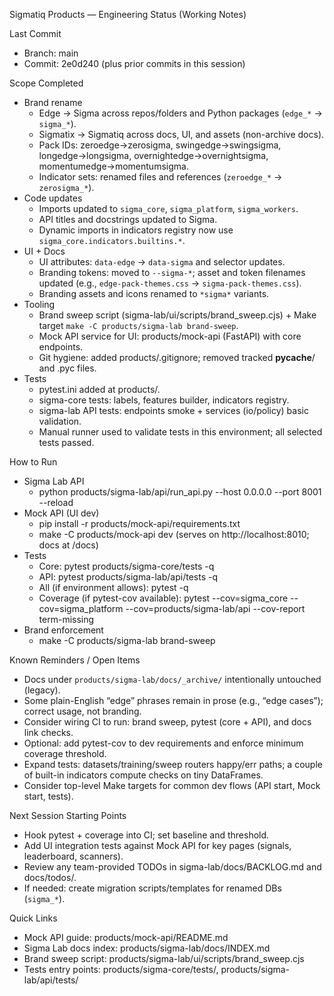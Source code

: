 Sigmatiq Products — Engineering Status (Working Notes)

Last Commit
- Branch: main
- Commit: 2e0d240 (plus prior commits in this session)

Scope Completed
- Brand rename
  - Edge → Sigma across repos/folders and Python packages (`edge_*` → `sigma_*`).
  - Sigmatix → Sigmatiq across docs, UI, and assets (non-archive docs).
  - Pack IDs: zeroedge→zerosigma, swingedge→swingsigma, longedge→longsigma, overnightedge→overnightsigma, momentumedge→momentumsigma.
  - Indicator sets: renamed files and references (`zeroedge_*` → `zerosigma_*`).
- Code updates
  - Imports updated to `sigma_core`, `sigma_platform`, `sigma_workers`.
  - API titles and docstrings updated to Sigma.
  - Dynamic imports in indicators registry now use `sigma_core.indicators.builtins.*`.
- UI + Docs
  - UI attributes: `data-edge` → `data-sigma` and selector updates.
  - Branding tokens: moved to `--sigma-*`; asset and token filenames updated (e.g., `edge-pack-themes.css` → `sigma-pack-themes.css`).
  - Branding assets and icons renamed to `*sigma*` variants.
- Tooling
  - Brand sweep script (sigma-lab/ui/scripts/brand_sweep.cjs) + Make target `make -C products/sigma-lab brand-sweep`.
  - Mock API service for UI: products/mock-api (FastAPI) with core endpoints.
  - Git hygiene: added products/.gitignore; removed tracked __pycache__/ and .pyc files.
- Tests
  - pytest.ini added at products/.
  - sigma-core tests: labels, features builder, indicators registry.
  - sigma-lab API tests: endpoints smoke + services (io/policy) basic validation.
  - Manual runner used to validate tests in this environment; all selected tests passed.

How to Run
- Sigma Lab API
  - python products/sigma-lab/api/run_api.py --host 0.0.0.0 --port 8001 --reload
- Mock API (UI dev)
  - pip install -r products/mock-api/requirements.txt
  - make -C products/mock-api dev  (serves on http://localhost:8010; docs at /docs)
- Tests
  - Core: pytest products/sigma-core/tests -q
  - API: pytest products/sigma-lab/api/tests -q
  - All (if environment allows): pytest -q
  - Coverage (if pytest-cov available): pytest --cov=sigma_core --cov=sigma_platform --cov=products/sigma-lab/api --cov-report term-missing
- Brand enforcement
  - make -C products/sigma-lab brand-sweep

Known Reminders / Open Items
- Docs under `products/sigma-lab/docs/_archive/` intentionally untouched (legacy).
- Some plain-English “edge” phrases remain in prose (e.g., “edge cases”); correct usage, not branding.
- Consider wiring CI to run: brand sweep, pytest (core + API), and docs link checks.
- Optional: add pytest-cov to dev requirements and enforce minimum coverage threshold.
- Expand tests: datasets/training/sweep routers happy/err paths; a couple of built-in indicators compute checks on tiny DataFrames.
- Consider top-level Make targets for common dev flows (API start, Mock start, tests).

Next Session Starting Points
- Hook pytest + coverage into CI; set baseline and threshold.
- Add UI integration tests against Mock API for key pages (signals, leaderboard, scanners).
- Review any team-provided TODOs in sigma-lab/docs/BACKLOG.md and docs/todos/.
- If needed: create migration scripts/templates for renamed DBs (`sigma_*`).

Quick Links
- Mock API guide: products/mock-api/README.md
- Sigma Lab docs index: products/sigma-lab/docs/INDEX.md
- Brand sweep script: products/sigma-lab/ui/scripts/brand_sweep.cjs
- Tests entry points: products/sigma-core/tests/, products/sigma-lab/api/tests/

